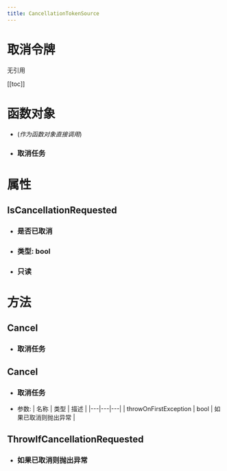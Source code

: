 ```yaml
---
title: CancellationTokenSource
---
```


# 取消令牌

无引用

[[toc]]

# 函数对象
  - (*作为函数对象直接调用*)
  - ### 取消任务
# 属性
## IsCancellationRequested
- ### 是否已取消
- ### 类型: bool
- ### 只读
# 方法
## Cancel
- ### 取消任务
## Cancel
- ### 取消任务
- 参数:
    | 名称 | 类型 | 描述 |
    |---|---|---|
   | throwOnFirstException | bool | 如果已取消则抛出异常 |
## ThrowIfCancellationRequested
- ### 如果已取消则抛出异常
